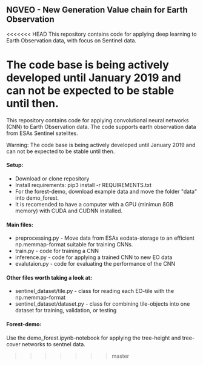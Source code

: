 ## NGVEO - New Generation Value chain for Earth Observation
<<<<<<< HEAD
This repository contains code for applying deep learning to Earth Observation data, with focus on Sentinel data.

The code base is being actively developed until January 2019 and can not be expected to be stable until then.
=======

This repository contains code for applying convolutional neural networks (CNN) to Earth Observation data. The code supports earth observation data from ESAs Sentinel satelites.

Warning: The code base is being actively developed until January 2019 and can not be expected to be stable until then.

#### Setup:
- Download or clone repository
- Install requirements: pip3 install -r REQUIREMENTS.txt
- For the forest-demo, download example data and move the folder "data" into demo_forest.
- It is recomended to have a computer with a GPU (minimun 8GB memory) with CUDA and CUDNN installed.

#### Main files:
- preprocessing.py - Move data from ESAs eodata-storage to an efficient np.memmap-format suitable for training CNNs.
- train.py - code for training a CNN
- inference.py - code for applying a trained CNN to new EO data
- evalutaion.py - code for evaluating the performance of the CNN

#### Other files worth taking a look at:
- sentinel_dataset/tile.py      - class for reading each EO-tile with the np.memmap-format
- sentinel_dataset/dataset.py   - class for combining tile-objects into one dataset for training, validation, or testing

#### Forest-demo:
Use the demo_forest.ipynb-notebook for applying the tree-height and tree-cover networks to sentnel data.



>>>>>>> master
